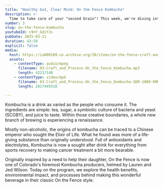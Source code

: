 ```yaml
---
title: "Healthy Gut, Clear Mind: On the Fence Kombucha"
description: >-
  Time to take care of your "second brain"! This week, we're diving into the world of Kombucha brewing with Lauren Wilson, Co-Founder and Flavor Sorceress at On the Fence.
number: 3
slug: on-the-fence-kombucha
youtubeId: c9nY_GdiYJs
pubDate: 2025-03-21
duration: 43:58
explicit: false
media:
  host: https://ia800109.us.archive.org/30/items/on-the-fence-craft-and-process
  assets:
    - contentType: audio/mpeg
      filename: 03-Craft_and_Process-On_the_Fence_Kombucha.mp3
      length: 42217140
    - contentType: video/mp4
      filename: 03-Craft_and_Process-On_the_Fence_Kombucha-SDR-1080-6Mbps.mp4
      length: 2017449310

---
```

Kombucha is a drink as varied as the people who consume it. The ingredients are simple: tea, sugar, a symbiotic culture of bacteria and yeast (SCOBY), and juice to taste. Within those creative boundaries, a whole new branch of brewing is experiencing a renaissance.

Mostly non-alcoholic, the origins of kombucha can be traced to a Chinese emperor who sought the Elixir of Life. What he found was more of a life-giving substance than originally understood. Full of antioxidants and electrolytes, Kombucha is now a sought after drink for everything from sports recovery to making cancer treatment a bit more bearable.

Originally inspired by a need to help their daughter, On the Fence is now one of Colorado's foremost Kombucha producers, helmed by Lauren and Jed Wilson. Today on the program, we explore the health benefits, environmental impact, and processes behind making this wonderful beverage in their classic On the Fence style.
